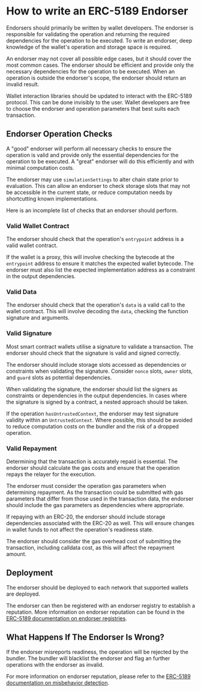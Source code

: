 # How to write an ERC-5189 Endorser

Endorsers should primarily be written by wallet developers. The endorser is responsible for validating the operation and returning the required dependencies for the operation to be executed. To write an endorser, deep knowledge of the wallet's operation and storage space is required.

An endorser may not cover all possible edge cases, but it should cover the most common cases. The endorser should be efficient and provide only the necessary dependencies for the operation to be executed. When an operation is outside the endorser's scope, the endorser should return an invalid result.

Wallet interaction libraries should be updated to interact with the ERC-5189 protocol. This can be done invisibly to the user. Wallet developers are free to choose the endorser and operation parameters that best suits each transaction.

## Endorser Operation Checks

A "good" endorser will perform all necessary checks to ensure the operation is valid and provide only the essential dependencies for the operation to be executed. A "great" endorser will do this efficiently and with minimal computation costs.

The endorser may use `simulationSettings` to alter chain state prior to evaluation. This can allow an endorser to check storage slots that may not be accessible in the current state, or reduce computation needs by shortcutting known implementations.

Here is an incomplete list of checks that an endorser should perform.

### Valid Wallet Contract

The endorser should check that the operation's `entrypoint` address is a valid wallet contract.

If the wallet is a proxy, this will involve checking the bytecode at the `entrypoint` address to ensure it matches the expected wallet bytecode. The endorser must also list the expected implementation address as a constraint in the output dependencies.

### Valid Data

The endorser should check that the operation's `data` is a valid call to the wallet contract. This will involve decoding the `data`, checking the function signature and arguments.

### Valid Signature

Most smart contract wallets utilise a signature to validate a transaction. The endorser should check that the signature is valid and signed correctly.

The endorser should include storage slots accessed as dependencies or constraints when validating the signature. Consider `nonce` slots, `owner` slots, and `guard` slots as potential dependencies.

When validating the signature, the endorser should list the signers as constraints or dependencies in the output dependencies. In cases where the signature is signed by a contract, a nested approach should be taken.

If the operation `hasUntrustedContext`, the endorser may test signature validity within an `UntrustedContext`. Where possible, this should be avoided to reduce computation costs on the bundler and the risk of a dropped operation.

### Valid Repayment

Determining that the transaction is accurately repaid is essential. The endorser should calculate the gas costs and ensure that the operation repays the relayer for the execution.

The endorser must consider the operation gas parameters when determining repayment. As the transaction could be submitted with gas parameters that differ from those used in the transaction data, the endorser should include the gas parameters as dependencies where appropriate.

If repaying with an ERC-20, the endorser should include storage dependencies associated with the ERC-20 as well. This will ensure changes in wallet funds to not affect the operation's readiness state.

The endorser should consider the gas overhead cost of submitting the transaction, including calldata cost, as this will affect the repayment amount.

## Deployment

The endorser should be deployed to each network that supported wallets are deployed.

The endorser can then be registered with an endorser registry to establish a reputation. More information on endorser reputation can be found in the [ERC-5189 documentation on endorser registries](https://ercs.ethereum.org/ERCS/erc-5189#endorser-registry).

## What Happens If The Endorser Is Wrong?

If the endorser misreports readiness, the operation will be rejected by the bundler. The bundler will blacklist the endorser and flag an further operations with the endorser as invalid.

For more information on endorser reputation, please refer to the [ERC-5189 documentation on misbehavior detection](https://ercs.ethereum.org/ERCS/erc-5189#misbehavior-detection).
